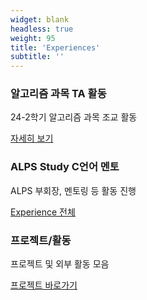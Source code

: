 ```yaml
---
widget: blank
headless: true
weight: 95
title: 'Experiences'
subtitle: ''
---
```


<div class="exp-cards">
  <div class="exp-card text-only">
    <div class="exp-body">
      <h3>알고리즘 과목 TA 활동</h3>
      <p>24-2학기 알고리즘 과목 조교 활동</p>
      <a class="btn btn-primary" href="about/" target="_self">자세히 보기</a>
    </div>
  </div>
  <div class="exp-card text-only">
    <div class="exp-body">
      <h3>ALPS Study C언어 멘토</h3>
      <p>ALPS 부회장, 멘토링 등 활동 진행</p>
      <a class="btn btn-primary" href="experience/" target="_self">Experience 전체</a>
    </div>
  </div>
  <div class="exp-card text-only">
    <div class="exp-body">
      <h3>프로젝트/활동</h3>
      <p>프로젝트 및 외부 활동 모음</p>
      <a class="btn btn-primary" href="#portfolio">프로젝트 바로가기</a>
    </div>
  </div>
</div>

<!--
이미지 없이 텍스트 카드로 구성되어 있습니다.
-->
